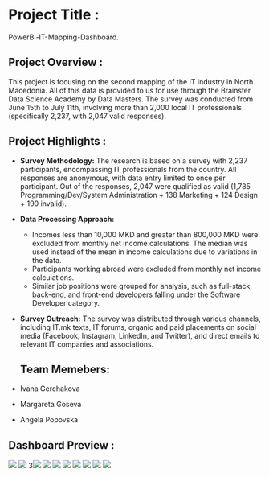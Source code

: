 # Project Title :
PowerBi-IT-Mapping-Dashboard.

## Project Overview :
This project is focusing on the second mapping of the IT industry in North Macedonia. 
All of this data is provided to us for use through the Brainster Data Science Academy by Data Masters.
The survey was conducted from June 15th to July 11th, involving more than 2,000 local IT professionals (specifically 2,237, with 2,047 valid responses).

## Project Highlights :
- **Survey Methodology:** The research is based on a survey with 2,237 participants, encompassing IT professionals from the country.
  All responses are anonymous, with data entry limited to once per participant. Out of the responses, 2,047 were qualified as valid (1,785 Programming/Dev/System Administration + 138 Marketing + 124 Design + 190 invalid).

- **Data Processing Approach:**
  - Incomes less than 10,000 MKD and greater than 800,000 MKD were excluded from monthly net income calculations.
  The median was used instead of the mean in income calculations due to variations in the data.
  - Participants working abroad were excluded from monthly net income calculations.
  - Similar job positions were grouped for analysis, such as full-stack, back-end, and front-end developers falling under the Software Developer category.

- **Survey Outreach:** The survey was distributed through various channels, including IT.mk texts,
  IT forums, organic and paid placements on social media (Facebook, Instagram, LinkedIn, and Twitter), and direct emails to relevant IT companies and associations.
  
  ## Team Memebers:
- Ivana Gerchakova
- Margareta Goseva
- Angela Popovska
  
## Dashboard Preview :
<img src="Images/IT Dashboard-1.png">
<img src="Images/IT Dashboard-2.png">
3<img src="Images/IT Dashboard-3.png">
<img src="Images/IT Dashboard-4.png">
<img src="Images/IT Dashboard-5.png">
<img src="Images/IT Dashboard-6.png">
<img src="Images/IT Dashboard-7.png">
<img src="Images/IT Dashboard-8.png">
<img src="Images/IT Dashboard-9.png">
<img src="Images/IT Dashboard-10.png">
